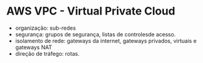 # AWS VPC - Virtual Private Cloud
- organização: sub-redes
- segurança: grupos de segurança, listas de controlesde acesso.
- isolamento de rede: gateways da internet, gateways privados, virtuais e gateways NAT
- direção de tráfego: rotas.

